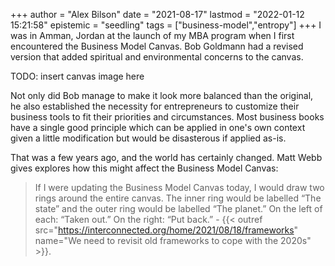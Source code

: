 +++
author = "Alex Bilson"
date = "2021-08-17"
lastmod = "2022-01-12 15:21:58"
epistemic = "seedling"
tags = ["business-model","entropy"]
+++
I was in Amman, Jordan at the launch of my MBA program when I first encountered the Business Model Canvas. Bob Goldmann had a revised version that added spiritual and environmental concerns to the canvas.

TODO: insert canvas image here

Not only did Bob manage to make it look more balanced than the original, he also established the necessity for entrepreneurs to customize their business tools to fit their priorities and circumstances. Most business books have a single good principle which can be applied in one's own context given a little modification but would be disasterous if applied as-is.

That was a few years ago, and the world has certainly changed. Matt Webb gives explores how this might affect the Business Model Canvas:

> If I were updating the Business Model Canvas today, I would draw two rings around the entire canvas. The inner ring would be labelled “The state” and the outer ring would be labelled “The planet.” On the left of each: “Taken out.” On the right: “Put back.” - {{< outref src="https://interconnected.org/home/2021/08/18/frameworks" name="We need to revisit old frameworks to cope with the 2020s" >}}.
